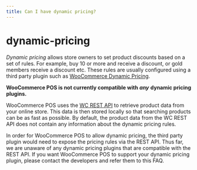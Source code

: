 ```yaml
---
title: Can I have dynamic pricing?
---
```


# dynamic-pricing

_Dynamic pricing_ allows store owners to set product discounts based on a set of rules. For example, buy 10 or more and receive a discount, or gold members receive a discount etc. These rules are usually configured using a third party plugin such as [WooCommerce Dynamic Pricing](https://woocommerce.com/products/dynamic-pricing/).

**WooCommerce POS is not currently compatible with** _**any**_ **dynamic pricing plugins.**

WooCommerce POS uses the [WC REST API](https://woocommerce.github.io/woocommerce-rest-api-docs/v3.html) to retrieve product data from your online store. This data is then stored locally so that searching products can be as fast as possible. By default, the product data from the WC REST API does not contain any information about the dynamic pricing rules.

In order for WooCommerce POS to allow dynamic pricing, the third party plugin would need to expose the pricing rules via the REST API. Thus far, we are unaware of any dynamic pricing plugins that are compatible with the REST API. If you want WooCommerce POS to support your dynamic pricing plugin, please contact the developers and refer them to this FAQ.

